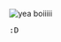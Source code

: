 ![yea boiiiii](https://images.freeimages.com/fic/images/icons/2209/beos/128/beos_netpositive.png)
<!---
Mtillmann/Mtillmann is a ✨ special ✨ repository because its `README.md` (this file) appears on your GitHub profile.
You can click the Preview link to take a look at your changes.
--->

<pre>:D</pre>
